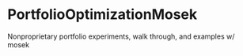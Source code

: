# PortfolioOptimizationMosek
Nonproprietary portfolio experiments, walk through, and examples w/ mosek
